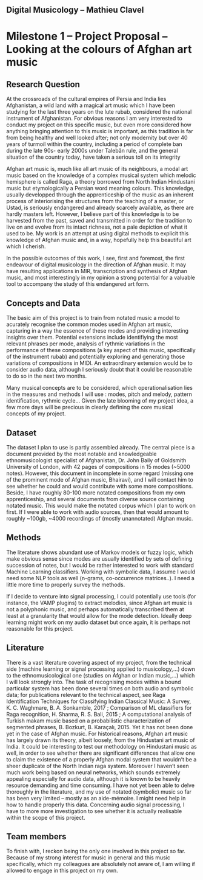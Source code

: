 ## Digital Musicology – Mathieu Clavel
# Milestone 1 – Project Proposal – Looking at the colours of Afghan art music

## Research Question

At the crossroads of the cultural empires of Persia and India lies Afghanistan, a wild land with a magical art music which I have been studying for the last three years on the lute rubab, considered the national instrument of Afghanistan. For obvious reasons I am very interested to conduct my project on this specific music, but even more considered how anything bringing attention to this music is important, as this tradition is far from being healthy and well looked after; not only modernity but over 40 years of turmoil within the country, including a period of complete ban during the late 90s- early 2000s under Talebân rule, and the general situation of the country today, have taken a serious toll on its integrity

Afghan art music is, much like all art music of its neighbours, a modal art music based on the knowledge of a complex musical system which melodic hemisphere is called Raga, a theory borrowed from North Indian Hindustani music but etymologically a Persian word meaning colours. This knowledge, usually developped through the apprenticeship of the music as an inherent process of interiorising the structures from the teaching of a master, or Ustad, is seriously endangered and already scarcely available, as there are hardly masters left. However, I believe part of this knowledge is to be harvested from the past, saved and transmitted in order for the tradition to live on and evolve from its intact richness, not a pale depiction of what it used to be. My work is an attempt at using digital methods to explicit this knowledge of Afghan music and, in a way, hopefully help this beautiful art which I cherish.

In the possible outcomes of this work, I see, first and foremost, the first endeavour of digital musicology in the direction of Afghan music. It may have resulting applications in MIR, transcription and synthesis of Afghan music, and most interestingly in my opinion a strong potential for a valuable tool to accompany the study of this endangered art form.

## Concepts and Data

The basic aim of this project is to train from notated music a model to acurately recognise the common modes used in Afghan art music, capturing in a way the essence of these modes and providing interesting insights over them. Potential extensions include identifiying the most relevant phrases per mode, analysis of rythmic variations in the performance of these compositions (a key aspect of this music, specifically of the instrument rubab) and potentially exploring and generating those variations of compositions in MIDI. An extraordinary extension would be to consider audio data, although I seriously doubt that it could be reasonable to do so in the next two months.

Many musical concepts are to be considered, which operationalisation lies in the measures and methods I will use : modes, pitch and melody, pattern identification, rythmic cycle… Given the late blooming of my project idea, a few more days will be precious in clearly defining the core musical concepts of my project.

## Dataset
The dataset I plan to use is partly assembled already. The central piece is a document provided by the most notable and knowledgeable ethnomusicologist specialist of Afghanistan, Dr. John Baily of Goldsmith University of London, with 42 pages of compositions in 15 modes (~5000 notes). However, this document in incomplete in some regard (missing one of the prominent mode of Afghan music, Bhairavi), and I will contact him to see whether he could and would contribute with some more compositions. Beside, I have roughly 80-100 more notated compositions from my own apprenticeship, and several documents from diverse source containing notated music. This would make the notated corpus which I plan to work on first. If I were able to work with audio sources, then that would amount to roughly ~100gb, ~4000 recordings of (mostly unannotated) Afghan music.
## Methods

The literature shows abundant use of Markov models or fuzzy logic, which make obvious sense since modes are usually identified by sets of defining succession of notes, but I would be rather interested to work with standard Machine Learning classifiers. Working with symbolic data, I assume I would need some NLP tools as well (n-grams, co-occurrence matrices..). I need a little more time to properly survey the methods.

If I decide to venture into signal processing, I could potentially use tools (for instance, the VAMP plugins) to extract melodies, since Afghan art music is not a polyphonic music, and perhaps automatically transcribed them at least at a granularity that would allow for the mode detection. Ideally deep learning might work on my audio dataset but once again, it is perhaps not reasonable for this project.


## Literature
There is a vast literature covering aspect of my project, from the technical side (machine learning or signal processing applied to musicology,…) down to the ethnomusicological one (studies on Afghan or Indian music,…) which I will look strongly into. The task of recognising modes within a bound particular system has been done several times on both audio and symbolic data; for publications relevant to the technical aspect, see Raga Identification Techniques for Classifying Indian Classical Music: A Survey, K. C. Waghmare, B. A. Sonkamble, 2017 ; Comparison of ML classifiers for Raga recognition, H. Sharma, R. S. Bali, 2015 ; A computational analysis of Turkish makam music based on a probabilistic characterization of segmented phrases, B. Bozkurt, B. Karaçalı, 2015.
Yet it  has  not been done yet in the case of Afghan music. For historical reasons, Afghan art music has largely drawn its theory, albeit loosely, from the Hindustani art music of India. It could be interesting to test our methodology on Hindustani music as well, in order to see whether there are significant differences that allow one to claim the existence of a properly Afghan modal system that wouldn’t be a sheer duplicate of the North Indian raga system. Moreover I haven’t seen much work being based on neural networks, which sounds extremely appealing especially for audio data, although it is known to be heavily resource demanding and time consuming.
I have not yet been able to delve thoroughly in the literature, and my use of notated (symbolic) music so far has been very limited – mostly as an aide-mémoire. I might need help in how to handle properly this data. Concerning audio signal processing, I have to more more investigation to see whether it is actually realisable within the scope of this project.

## Team members
To finish with, I reckon being the only one involved in this project so far. Because of my strong interest for music in general and this music specifically, which my colleagues are absolutely not aware of, I am willing if allowed to engage in this project on my own.
